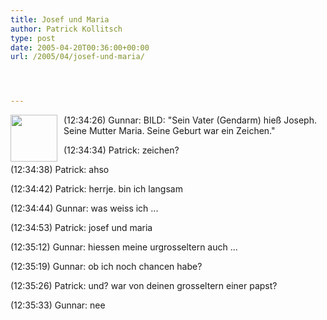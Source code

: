 ```yaml
---
title: Josef und Maria
author: Patrick Kollitsch
type: post
date: 2005-04-20T00:36:00+00:00
url: /2005/04/josef-und-maria/




---
```

<img src="/images/105.jpg" style="height:75px;width:75px;float:left;margin-right:10px;" />(12:34:26) Gunnar: BILD: "Sein Vater (Gendarm) hie&szlig; Joseph. Seine Mutter Maria. Seine Geburt war ein Zeichen."
  
(12:34:34) Patrick: zeichen?
  
(12:34:38) Patrick: ahso
  
(12:34:42) Patrick: herrje. bin ich langsam
  
(12:34:44) Gunnar: was weiss ich ...
  
(12:34:53) Patrick: josef und maria
  
(12:35:12) Gunnar: hiessen meine urgrosseltern auch ...
  
(12:35:19) Gunnar: ob ich noch chancen habe?
  
(12:35:26) Patrick: und? war von deinen grosseltern einer papst?
  
(12:35:33) Gunnar: nee